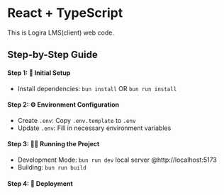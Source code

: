 # React + TypeScript

This is Logira LMS(client) web code.

## Step-by-Step Guide

#### Step 1: 🚀 Initial Setup

- Install dependencies: `bun install` OR `bun run install`

#### Step 2: ⚙️ Environment Configuration

- Create `.env`: Copy `.env.template` to `.env`
- Update `.env`: Fill in necessary environment variables

#### Step 3: 🏃‍♂️ Running the Project

- Development Mode: `bun run dev`  local server @http://localhost:5173
- Building: `bun run build`

#### Step 4: 🚀 Deployment

